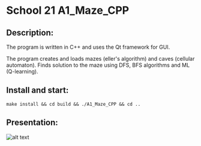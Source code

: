 # School 21 A1_Maze_CPP
## Description:
The program is written in C++ and uses the Qt framework for GUI.

The program creates and loads mazes (eller's algorithm) and caves (cellular automaton). Finds solution to the maze using DFS, BFS algorithms and ML (Q-learning).

## Install and start:
```
make install && cd build && ./A1_Maze_CPP && cd ..
```
## Presentation:
![alt text](misc/maze.gif)
